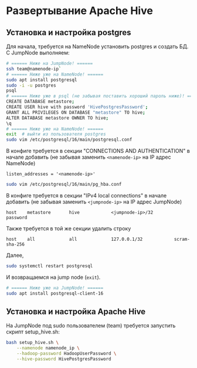 # Развертывание Apache Hive

## Установка и настройка postgres
Для начала, требуется на NameNode установить postgres и создать БД. С JumpNode выполняем:
```bash
# ====== Ниже на JumpNode! ======
ssh team@namenode-ip`
# ====== Ниже уже на NameNode! ======
sudo apt install postgresql
sudo -i -u postgres
psql
# ====== Ниже уже в psql (не забывая поставить хороший пароль ниже)! ======
CREATE DATABASE metastore;
CREATE USER hive with password 'HivePostgresPassword';
GRANT ALL PRIVILEGES ON DATABASE "metastore" TO hive;
ALTER DATABASE metastore OWNER TO hive;
\q
# ====== Ниже уже на NameNode! ======
exit  # выйти из пользователя postgres
sudo vim /etc/postgresql/16/main/postgresql.conf
```

В конфиге требуется в секции "CONNECTIONS AND AUTHENTICATION" в начале добавить
(не забывая заменить `<namenode-ip>` на IP адрес NameNode)
```
listen_addresses = '<namenode-ip>'
```

```bash
sudo vim /etc/postgresql/16/main/pg_hba.conf
```

В конфиге требуется в секции "IPv4 local connections" в начале добавить
(не забывая заменить `<jumpnode-ip>` на IP адрес JumpNode)
```
host    metastore       hive            <jumpnode-ip>/32         password
```

Также требуется в той же секции удалить строку
```
host    all             all             127.0.0.1/32            scram-sha-256
```

Далее,
```bash
sudo systemctl restart postgresql
```

И возвращаемся на jump node (`exit`).
```bash
# ====== Ниже уже на JumpNode! ======
sudo apt install postgresql-client-16
```

## Установка и настройка Apache Hive
На JumpNode под sudo пользователем (team) требуется запустить скрипт setup_hive.sh:
```bash
bash setup_hive.sh \
    --namenode namenode_ip \
    --hadoop-password HadoopUserPassword \
    --hive-password HivePostgresPassword
```
